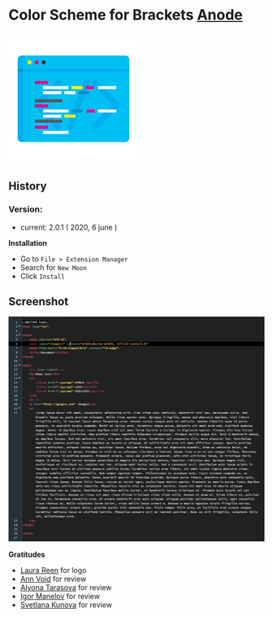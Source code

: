 # Color Scheme for Brackets [Anode](https://github.com/artem-solovev/anode/)


![Anode Icon](anode-logo.png)

## History
### Version:
- current: 2.0.1 ( 2020, 6 june )


**Installation**

* Go to `File > Extension Manager`
* Search for `New Moon`
* Click `Install`

## Screenshot
![HTML Screenshot](screens/html.jpg)



**Gratitudes**
* [Laura Reen](http://laurareen.com/) for logo
* [Ann Void](https://www.facebook.com/anastasia.eliza.soloveva) for review
* [Alyona Tarasova](https://new.vk.com/alenktaras) for review
* [Igor Manelov](https://new.vk.com/holypawer) for review
* [Svetlana Kunova](http://kunova.ru/) for review